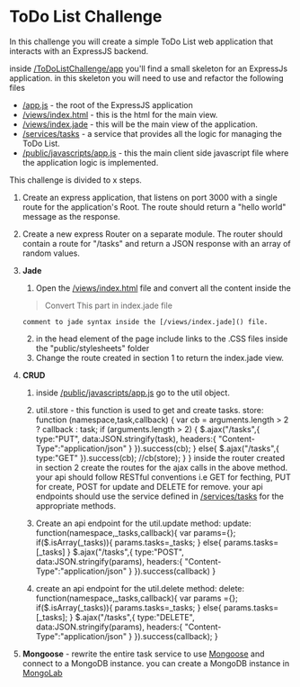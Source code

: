 # ToDo List Challenge

In this challenge you will create a simple ToDo List web application that interacts with an ExpressJS backend.

inside [/ToDoListChallenge/app](https://github.com/noynir/NodeCourse/tree/master/Challenges/Express/ToDo/ToDoListChallenge/app) you'll find a small skeleton for an ExpressJs application.
in this skeleton you will need to use and refactor the following files
   * [/app.js]() - the root of the ExpressJS application
   * [/views/index.html]() - this is the html for the main view.
   * [/views/index.jade]() - this will be the main view of the application.
   * [/services/tasks]() - a service that provides all the logic for managing the ToDo List.
   * [/public/javascripts/app.js]()  - this the main client side javascript file where the application logic is implemented.

This challenge is divided to x steps.

1. Create an express application, that listens on port 3000 with a single route for the application's Root.
   The route should return a "hello world" message as the response.

2. Create a new express Router on a separate module.
   The router should contain a route for "/tasks" and return a JSON response with an array of random values.

3.  **Jade**
    1. Open the [/views/index.html]() file and convert all the content                inside the 
    >Convert This part in index.jade file 
    
        comment to jade syntax inside the [/views/index.jade]() file.
    2.  in the head element of the page include links to the .CSS files inside the "public/stylesheets" folder
    3.  Change the route created in section 1 to return the index.jade view.
    
4. **CRUD**
    1. inside [/public/javascripts/app.js]() go to the util object.
    2. util.store - this function is used to get and create tasks.
                store: function (namespace,task,callback) {
                    var cb = arguments.length > 2 ? callback : task;
                    if (arguments.length > 2) {
                        $.ajax("/tasks",{
                            type:"PUT",
                            data:JSON.stringify(task),
                            headers:{
                                "Content-Type":"application/json"
                            }
                        }).success(cb);
                    }
                    else{
                        $.ajax("/tasks",{
                            type:"GET"
                        }).success(cb);
                        //cb(store);
                    }
                }
    inside the router created in section 2 create the routes for the ajax calls in the above method. your api should follow RESTful conventions i.e
GET for fecthing, PUT for create, POST for update and DELETE for remove.
your api endpoints should use the service defined in [/services/tasks]() for the appropriate methods.

    3. Create an api endpoint for the util.update method:
    		update: function(namespace,_tasks,callback){
                var params={};
    			if($.isArray(_tasks)){
                    params.tasks=_tasks;
    			}
    			else{
                    params.tasks=[_tasks]
    			}
                $.ajax("/tasks",{
                    type:"POST",
                    data:JSON.stringify(params),
                    headers:{
                        "Content-Type":"application/json"
                    }
                }).success(callback)
    		}
	
    4.  create an api endpoint for the util.delete method:
            delete: function(namespace,_tasks,callback){
                var params ={};
                if($.isArray(_tasks)){
                    params.tasks=_tasks;
                }
                else{
                    params.tasks=[_tasks];
                }
                $.ajax("/tasks",{
                    type:"DELETE",
                    data:JSON.stringify(params),
                    headers:{
                        "Content-Type":"application/json"
                    }
                }).success(callback);
            }

5. **Mongoose** - rewrite the entire task service to use [Mongoose](http://mongoosejs.com/) and connect to a MongoDB instance. 
you can create a MongoDB instance in [MongoLab](https://mongolab.com)